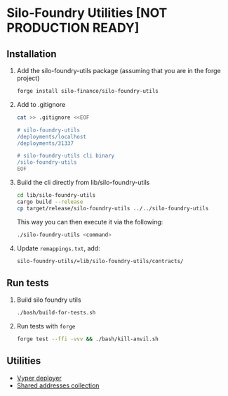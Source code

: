 # Silo-Foundry Utilities [NOT PRODUCTION READY]

## Installation

1. Add the silo-foundry-utils package (assuming that you are in the forge project)

   ```bash
   forge install silo-finance/silo-foundry-utils
   ```

1. Add to .gitignore

   ```bash
   cat >> .gitignore <<EOF

   # silo-foundry-utils
   /deployments/localhost
   /deployments/31337

   # silo-foundry-utils cli binary
   /silo-foundry-utils
   EOF
   ```

1. Build the cli directly from lib/silo-foundry-utils

   ```bash
   cd lib/silo-foundry-utils
   cargo build --release
   cp target/release/silo-foundry-utils ../../silo-foundry-utils
   ```

   This way you can then execute it via the following:

   ```bash
   ./silo-foundry-utils <command>
   ```

1. Update `remappings.txt`, add:
   ```bash
   silo-foundry-utils/=lib/silo-foundry-utils/contracts/
   ```

## Run tests

1. Build silo foundry utils

   ```bash
   ./bash/build-for-tests.sh
   ```

1. Run tests with `forge`

   ```bash
   forge test --ffi -vvv && ./bash/kill-anvil.sh
   ```

## Utilities

* [Vyper deployer](docs/VyperDeployer.md)
* [Shared addresses collection](docs/SharedAddressesSpace.md)
